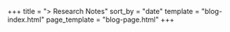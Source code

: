 +++
title = "> Research Notes"
sort_by = "date"
template = "blog-index.html"
page_template = "blog-page.html"
+++
